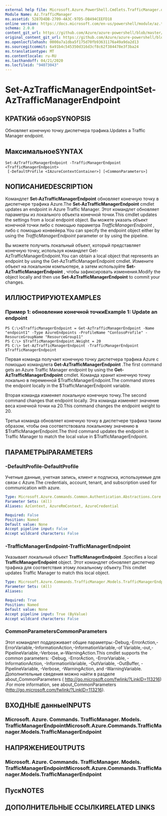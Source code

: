 ```yaml
---
external help file: Microsoft.Azure.PowerShell.Cmdlets.TrafficManager.dll-Help.xml
Module Name: Az.TrafficManager
ms.assetid: 5287D4DB-2709-4A3C-97D5-DB494CEEFD18
online version: https://docs.microsoft.com/en-us/powershell/module/az.trafficmanager/set-aztrafficmanagerendpoint
schema: 2.0.0
content_git_url: https://github.com/Azure/azure-powershell/blob/master/src/TrafficManager/TrafficManager/help/Set-AzTrafficManagerEndpoint.md
original_content_git_url: https://github.com/Azure/azure-powershell/blob/master/src/TrafficManager/TrafficManager/help/Set-AzTrafficManagerEndpoint.md
ms.openlocfilehash: 0000a7a1dba5f175d70fb93631176a49a9da2d13
ms.sourcegitcommit: 6a91b4c545350d316d3cf8c62f384478e3f3ba24
ms.translationtype: MT
ms.contentlocale: ru-RU
ms.lasthandoff: 04/21/2020
ms.locfileid: "94073043"
---
```

# <span data-ttu-id="3de80-101">Set-AzTrafficManagerEndpoint</span><span class="sxs-lookup"><span data-stu-id="3de80-101">Set-AzTrafficManagerEndpoint</span></span>

## <span data-ttu-id="3de80-102">КРАТКИй обзор</span><span class="sxs-lookup"><span data-stu-id="3de80-102">SYNOPSIS</span></span>
<span data-ttu-id="3de80-103">Обновляет конечную точку диспетчера трафика.</span><span class="sxs-lookup"><span data-stu-id="3de80-103">Updates a Traffic Manager endpoint.</span></span>

## <span data-ttu-id="3de80-104">Максимальное</span><span class="sxs-lookup"><span data-stu-id="3de80-104">SYNTAX</span></span>

```
Set-AzTrafficManagerEndpoint -TrafficManagerEndpoint <TrafficManagerEndpoint>
 [-DefaultProfile <IAzureContextContainer>] [<CommonParameters>]
```

## <span data-ttu-id="3de80-105">NОПИСАНИЕ</span><span class="sxs-lookup"><span data-stu-id="3de80-105">DESCRIPTION</span></span>
<span data-ttu-id="3de80-106">Командлет **Set-AzTrafficManagerEndpoint** обновляет конечную точку в диспетчере трафика Azure.</span><span class="sxs-lookup"><span data-stu-id="3de80-106">The **Set-AzTrafficManagerEndpoint** cmdlet updates an endpoint in Azure Traffic Manager.</span></span>
<span data-ttu-id="3de80-107">Этот командлет обновляет параметры из локального объекта конечной точки.</span><span class="sxs-lookup"><span data-stu-id="3de80-107">This cmdlet updates the settings from a local endpoint object.</span></span>
<span data-ttu-id="3de80-108">Вы можете указать объект конечной точки либо с помощью параметра *TrafficManagerEndpoint* , либо с помощью конвейера.</span><span class="sxs-lookup"><span data-stu-id="3de80-108">You can specify the endpoint object either by using the *TrafficManagerEndpoint* parameter or by using the pipeline.</span></span>

<span data-ttu-id="3de80-109">Вы можете получить локальный объект, который представляет конечную точку, используя командлет Get-AzTrafficManagerEndpoint.</span><span class="sxs-lookup"><span data-stu-id="3de80-109">You can obtain a local object that represents an endpoint by using the Get-AzTrafficManagerEndpoint cmdlet.</span></span>
<span data-ttu-id="3de80-110">Измените объект на локальном компьютере, а затем используйте **Set-AzTrafficManagerEndpoint** , чтобы зафиксировать изменения.</span><span class="sxs-lookup"><span data-stu-id="3de80-110">Modify the object locally and then use **Set-AzTrafficManagerEndpoint** to commit your changes.</span></span>

## <span data-ttu-id="3de80-111">ИЛЛЮСТРИРУЮТ</span><span class="sxs-lookup"><span data-stu-id="3de80-111">EXAMPLES</span></span>

### <span data-ttu-id="3de80-112">Пример 1: обновление конечной точки</span><span class="sxs-lookup"><span data-stu-id="3de80-112">Example 1: Update an endpoint</span></span>
```
PS C:\>$TrafficManagerEndpoint = Get-AzTrafficManagerEndpoint -Name "endpoint1" -Type AzureEndpoints -ProfileName "ContosoProfile" -ResourceGroupName "ResourceGroup11"
PS C:\> $TrafficManagerEndpoint.Weight = 20
PS C:\> Set-AzTrafficManagerEndpoint -TrafficManagerEndpoint $TrafficManagerEndpoint
```

<span data-ttu-id="3de80-113">Первая команда получает конечную точку диспетчера трафика Azure с помощью командлета **Get-AzTrafficManagerEndpoint** .</span><span class="sxs-lookup"><span data-stu-id="3de80-113">The first command gets an Azure Traffic Manager endpoint by using the **Get-AzTrafficManagerEndpoint** cmdlet.</span></span>
<span data-ttu-id="3de80-114">Команда хранит конечную точку локально в переменной $TrafficManagerEndpoint.</span><span class="sxs-lookup"><span data-stu-id="3de80-114">The command stores the endpoint locally in the $TrafficManagerEndpoint variable.</span></span>

<span data-ttu-id="3de80-115">Вторая команда изменяет локальную конечную точку.</span><span class="sxs-lookup"><span data-stu-id="3de80-115">The second command changes that endpoint locally.</span></span>
<span data-ttu-id="3de80-116">Эта команда изменяет значение веса конечной точки на 20.</span><span class="sxs-lookup"><span data-stu-id="3de80-116">This command changes the endpoint weight to 20.</span></span>

<span data-ttu-id="3de80-117">Третья команда обновляет конечную точку в диспетчере трафика таким образом, чтобы она соответствовала локальному значению в $TrafficManagerEndpoint.</span><span class="sxs-lookup"><span data-stu-id="3de80-117">The third command updates the endpoint in Traffic Manager to match the local value in $TrafficManagerEndpoint.</span></span>

## <span data-ttu-id="3de80-118">ПАРАМЕТРЫ</span><span class="sxs-lookup"><span data-stu-id="3de80-118">PARAMETERS</span></span>

### <span data-ttu-id="3de80-119">-DefaultProfile</span><span class="sxs-lookup"><span data-stu-id="3de80-119">-DefaultProfile</span></span>
<span data-ttu-id="3de80-120">Учетные данные, учетная запись, клиент и подписка, используемые для связи с Azure.</span><span class="sxs-lookup"><span data-stu-id="3de80-120">The credentials, account, tenant, and subscription used for communication with azure.</span></span>

```yaml
Type: Microsoft.Azure.Commands.Common.Authentication.Abstractions.Core.IAzureContextContainer
Parameter Sets: (All)
Aliases: AzContext, AzureRmContext, AzureCredential

Required: False
Position: Named
Default value: None
Accept pipeline input: False
Accept wildcard characters: False
```

### <span data-ttu-id="3de80-121">-TrafficManagerEndpoint</span><span class="sxs-lookup"><span data-stu-id="3de80-121">-TrafficManagerEndpoint</span></span>
<span data-ttu-id="3de80-122">Указывает локальный объект **TrafficManagerEndpoint** .</span><span class="sxs-lookup"><span data-stu-id="3de80-122">Specifies a local **TrafficManagerEndpoint** object.</span></span>
<span data-ttu-id="3de80-123">Этот командлет обновляет диспетчер трафика для соответствия этому локальному объекту.</span><span class="sxs-lookup"><span data-stu-id="3de80-123">This cmdlet updates Traffic Manager to match this local object.</span></span>

```yaml
Type: Microsoft.Azure.Commands.TrafficManager.Models.TrafficManagerEndpoint
Parameter Sets: (All)
Aliases:

Required: True
Position: Named
Default value: None
Accept pipeline input: True (ByValue)
Accept wildcard characters: False
```

### <span data-ttu-id="3de80-124">CommonParameters</span><span class="sxs-lookup"><span data-stu-id="3de80-124">CommonParameters</span></span>
<span data-ttu-id="3de80-125">Этот командлет поддерживает общие параметры:-Debug,-ErrorAction,-ErrorVariable,-InformationAction,-InformationVariable,-of Variable,-out,-PipelineVariable,-Verbose, и-WarningAction.</span><span class="sxs-lookup"><span data-stu-id="3de80-125">This cmdlet supports the common parameters: -Debug, -ErrorAction, -ErrorVariable, -InformationAction, -InformationVariable, -OutVariable, -OutBuffer, -PipelineVariable, -Verbose, -WarningAction, and -WarningVariable.</span></span> <span data-ttu-id="3de80-126">Дополнительные сведения можно найти в разделе about_CommonParameters ( http://go.microsoft.com/fwlink/?LinkID=113216) .</span><span class="sxs-lookup"><span data-stu-id="3de80-126">For more information, see about_CommonParameters (http://go.microsoft.com/fwlink/?LinkID=113216).</span></span>

## <span data-ttu-id="3de80-127">ВХОДНЫЕ данные</span><span class="sxs-lookup"><span data-stu-id="3de80-127">INPUTS</span></span>

### <span data-ttu-id="3de80-128">Microsoft. Azure. Commands. TrafficManager. Models. TrafficManagerEndpoint</span><span class="sxs-lookup"><span data-stu-id="3de80-128">Microsoft.Azure.Commands.TrafficManager.Models.TrafficManagerEndpoint</span></span>

## <span data-ttu-id="3de80-129">НАПРЯЖЕНИЕ</span><span class="sxs-lookup"><span data-stu-id="3de80-129">OUTPUTS</span></span>

### <span data-ttu-id="3de80-130">Microsoft. Azure. Commands. TrafficManager. Models. TrafficManagerEndpoint</span><span class="sxs-lookup"><span data-stu-id="3de80-130">Microsoft.Azure.Commands.TrafficManager.Models.TrafficManagerEndpoint</span></span>

## <span data-ttu-id="3de80-131">Пуск</span><span class="sxs-lookup"><span data-stu-id="3de80-131">NOTES</span></span>

## <span data-ttu-id="3de80-132">ДОПОЛНИТЕЛЬНЫЕ ССЫЛКИ</span><span class="sxs-lookup"><span data-stu-id="3de80-132">RELATED LINKS</span></span>
